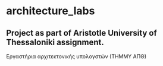 # architecture_labs
## Project as part of Aristotle University of Thessaloniki assignment.
Εργαστήρια αρχιτεκτονικής υπολογστών (ΤΗΜΜΥ ΑΠΘ)
